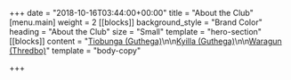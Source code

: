 +++
date = "2018-10-16T03:44:00+00:00"
title = "About the Club"
[menu.main]
weight = 2
[[blocks]]
background_style = "Brand Color"
heading = "About the Club"
size = "Small"
template = "hero-section"
[[blocks]]
content = "[Tiobunga (Guthega)](/tiobunga-guthega/)\n\n[Kyilla (Guthega)](https://brindabellaskicluborgau.wordpress.com/kyilla-guthega/)\n\n[Waragun (Thredbo)](https://brindabellaskicluborgau.wordpress.com/waragun-thredbo/)"
template = "body-copy"

+++
